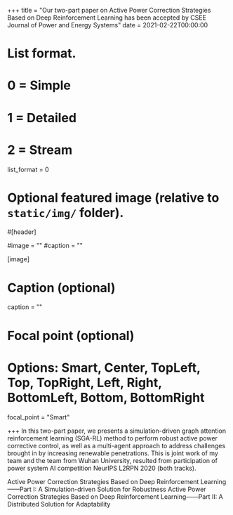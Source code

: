 +++
title = "Our two-part paper on Active Power Correction Strategies Based on Deep Reinforcement Learning has been accepted by CSEE Journal of Power and Energy Systems"
date = 2021-02-22T00:00:00

# List format.
#   0 = Simple
#   1 = Detailed
#   2 = Stream
list_format = 0

# Optional featured image (relative to `static/img/` folder).
#[header]

#image = ""
#caption = ""

[image]
  # Caption (optional)
  caption = ""
  
  # Focal point (optional)
  # Options: Smart, Center, TopLeft, Top, TopRight, Left, Right, BottomLeft, Bottom, BottomRight
  focal_point = "Smart"

+++
In this two-part paper, we presents a simulation-driven graph attention reinforcement learning (SGA-RL) method to perform robust active power corrective control, as well as a multi-agent approach to address challenges brought in by increasing renewable penetrations. This is joint work of my team and the team from Wuhan University, resulted from participation of power system AI competition NeurIPS L2RPN 2020 (both tracks).

Active Power Correction Strategies Based on Deep Reinforcement Learning——Part I: A Simulation-driven Solution for Robustness 
Active Power Correction Strategies Based on Deep Reinforcement Learning——Part II: A Distributed Solution for Adaptability
